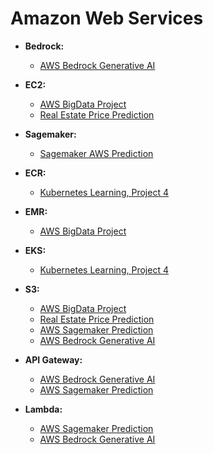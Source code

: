 # Amazon Web Services

- **Bedrock:**
    - [AWS Bedrock Generative AI](https://gitlab.com/jex-projects/mrjex/-/tree/main/projects/2.%20spare-time/11.%20AWS%20Bedrock%20Generative%20AI?ref_type=heads)

- **EC2:**
    - [AWS BigData Project](https://gitlab.com/jex-projects/mrjex/-/tree/main/projects/2.%20spare-time/10.%20AWS%20BigData%20Project?ref_type=heads)
    - [Real Estate Price Prediction](https://gitlab.com/jex-projects/mrjex/-/tree/main/projects/2.%20spare-time/4.%20Real-Estate-Price-Prediction?ref_type=heads)

- **Sagemaker:**
    - [Sagemaker AWS Prediction](https://gitlab.com/jex-projects/mrjex/-/tree/main/projects/2.%20spare-time/8.%20Sagemaker%20AWS%20Prediction?ref_type=heads)

- **ECR:**
    - [Kubernetes Learning, Project 4](https://gitlab.com/jex-projects/mrjex/-/tree/main/projects/2.%20spare-time/7.%20Kubernetes%20Learning/project-4-eks?ref_type=heads)

- **EMR:**
    - [AWS BigData Project](https://gitlab.com/jex-projects/mrjex/-/tree/main/projects/2.%20spare-time/10.%20AWS%20BigData%20Project?ref_type=heads)

- **EKS:**
    - [Kubernetes Learning, Project 4](https://gitlab.com/jex-projects/mrjex/-/tree/main/projects/2.%20spare-time/7.%20Kubernetes%20Learning/project-4-eks?ref_type=heads)

- **S3:**
    - [AWS BigData Project](https://gitlab.com/jex-projects/mrjex/-/tree/main/projects/2.%20spare-time/10.%20AWS%20BigData%20Project?ref_type=heads)
    - [Real Estate Price Prediction](https://gitlab.com/jex-projects/mrjex/-/tree/main/projects/2.%20spare-time/4.%20Real-Estate-Price-Prediction?ref_type=heads)
    - [AWS Sagemaker Prediction](https://gitlab.com/jex-projects/mrjex/-/tree/main/projects/2.%20spare-time/8.%20Sagemaker%20AWS%20Prediction?ref_type=heads)
    - [AWS Bedrock Generative AI](https://gitlab.com/jex-projects/mrjex/-/tree/main/projects/2.%20spare-time/11.%20AWS%20Bedrock%20Generative%20AI?ref_type=heads)

- **API Gateway:**
    - [AWS Bedrock Generative AI](https://gitlab.com/jex-projects/mrjex/-/tree/main/projects/2.%20spare-time/11.%20AWS%20Bedrock%20Generative%20AI?ref_type=heads)
    - [AWS Sagemaker Prediction](https://gitlab.com/jex-projects/mrjex/-/tree/main/projects/2.%20spare-time/8.%20Sagemaker%20AWS%20Prediction?ref_type=heads)

- **Lambda:**
    - [AWS Sagemaker Prediction](https://gitlab.com/jex-projects/mrjex/-/tree/main/projects/2.%20spare-time/8.%20Sagemaker%20AWS%20Prediction?ref_type=heads)
    - [AWS Bedrock Generative AI](https://gitlab.com/jex-projects/mrjex/-/tree/main/projects/2.%20spare-time/11.%20AWS%20Bedrock%20Generative%20AI?ref_type=heads)

